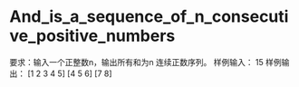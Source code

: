 # And_is_a_sequence_of_n_consecutive_positive_numbers
要求：输入一个正整数n，输出所有和为n 连续正数序列。   样例输入： 15   样例输出： [1 2 3 4 5] [4 5 6] [7 8]
